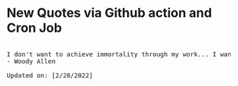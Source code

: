 # New Quotes via Github action and Cron Job

<pre>
<!-- #quote -->
I don't want to achieve immortality through my work... I want to achieve it through not dying.
- Woody Allen

Updated on: [2/28/2022]
<!-- #quoteEnd -->
</pre>
